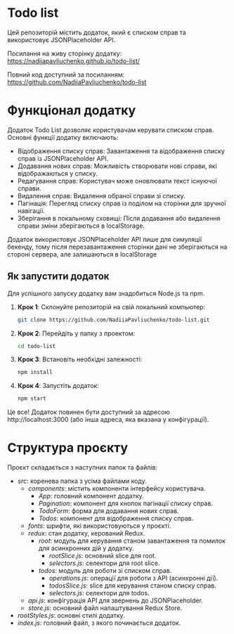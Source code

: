 # Todo list

Цей репозиторій містить додаток, який є списком справ та використовує JSONPlaceholder API.

Посилання на живу сторінку додатку: https://nadiiapavliuchenko.github.io/todo-list/

Повний код доступний за посиланням: https://github.com/NadiiaPavliuchenko/todo-list

# Функціонал додатку

Додаток Todo List дозволяє користувачам керувати списком справ. Основні функції додатку включають:

- Відображення списку справ: Завантаження та відображення списку справ із JSONPlaceholder API.
- Додавання нових справ: Можливість створювати нові справи, які відображаються у списку.
- Редагування справ: Користувач може оновлювати текст існуючої справи.
- Видалення справ: Видалення обраної справи зі списку.
- Пагінація: Перегляд списку справ із поділом на сторінки для зручної навігації.
- Зберігання в локальному сховищі: Після додавання або видалення справи зміни зберігаються в localStorage.

Додаток використовує JSONPlaceholder API лише для симуляції бекенду, тому після перезавантаження сторінки дані не зберігаються на стороні сервера, але залишаються в localStorage

## Як запустити додаток

Для успішного запуску додатку вам знадобиться Node.js та npm.

1. **Крок 1**: Склонуйте репозиторій на свій локальний компьютер:

   ```bash
   git clone https://github.com/NadiiaPavliuchenko/todo-list.git
   ```

2. **Крок 2**: Перейдіть у папку з проектом:

   ```bash
   cd todo-list
   ```

3. **Крок 3**: Встановіть необхідні залежності:

   ```bash
   npm install
   ```

4. **Крок 4**: Запустіть додаток:

   ```bash
   npm start
   ```

Це все! Додаток повинен бути доступний за адресою http://localhost:3000 (або інша адреса, яка вказана у конфігурації).

# Структура проєкту

Проєкт складається з наступних папок та файлів:

- _src_: коренева папка з усіма файлами коду.
  - _components_: містить компоненти інтерфейсу користувача.
    - _App_: головний компонент додатку.
    - _Pagination_: компонент для кнопок пагінації списку справ.
    - _TodoForm_: форма для додавання нових справ.
    - _Todos_: компонент для відображення списку справ.
  - _fonts_: шрифти, які використовуються у проєкті.
  - _redux_: стан додатку, керований Redux.
    - _root_: модуль для керування станом завантаження та помилок для асинхронних дій у додатку.
      - _rootSlice.js_: основний slice для root.
      - _selectors.js_: селектори для root slice.
    - _todos_: модуль для роботи зі списком справ.
      - _operations.js_: операції для роботи з API (асинхронні дії).
      - _todosSlice.js_: slice для керування станом списку справ.
      - _selectors.js_: селектори для todos.
  - _api.js_: конфігурація API для звернень до JSONPlaceholder.
  - _store.js_: основний файл налаштування Redux Store.
- _rootStyles.js_: основні стилі додатку.
- _index.js_: головний файл, з якого починається додаток.
